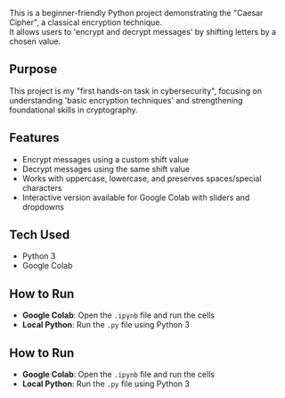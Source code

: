 This is a beginner-friendly Python project demonstrating the "Caesar Cipher", a classical encryption technique.  
It allows users to 'encrypt and decrypt messages' by shifting letters by a chosen value. 

## Purpose
This project is my "first hands-on task in cybersecurity", focusing on understanding 'basic encryption techniques' and strengthening foundational skills in cryptography.

## Features
- Encrypt messages using a custom shift value
- Decrypt messages using the same shift value
- Works with uppercase, lowercase, and preserves spaces/special characters
- Interactive version available for Google Colab with sliders and dropdowns

 ## Tech Used
- Python 3
- Google Colab

 ## How to Run
- **Google Colab**: Open the `.ipynb` file and run the cells  
- **Local Python**: Run the `.py` file using Python 3 


 ## How to Run
- **Google Colab**: Open the `.ipynb` file and run the cells  
- **Local Python**: Run the `.py` file using Python 3 


